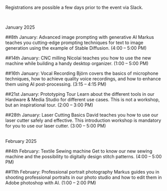 Registrations are possible a few days prior to the event via Slack. 

<br />

January 2025

##8th January: Advanced image prompting with generative AI
Markus teaches you cutting-edge prompting techniques for text to image generation using the example of Stable Diffusion. (4:00 – 5:00 PM)

##14th January: CNC milling 
Nicolai teaches you how to use the new machine while building a handy desktop organizer. (1:00 – 5:00 PM)

##16th January: Vocal Recording
Björn covers the basics of microphone techniques, how to achieve quality voice recordings, and how to enhance them using AI post-processing. (3:15 – 4:15 PM)

##21st January: Prototyping Tour
Learn about the different tools in our Hardware & Media Studio for different use cases. This is not a workshop, but an inspirational tour. (2:00 – 3:00 PM)

##28th January: Laser Cutting Basics
David teaches you how to use our laser cutter safely and effective. This introduction workshop is mandatory for you to use our laser cutter. (3:00 – 5:00 PM)

<br />
February 2025

##4th February: Textile Sewing machine 
Get to know our new sewing machine and the possibility to digitally design stitch patterns. (4:00 – 5:00 PM)

##11th February: Professional portrait photography
Markus guides you in shooting professional portraits in our photo studio and how to edit them in Adobe photoshop with AI. (1:00 – 2:00 PM)